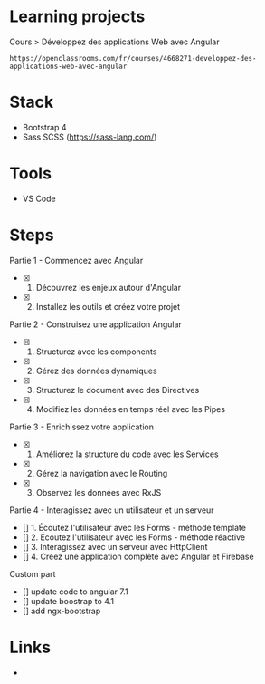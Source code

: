 
# Learning projects

Cours > Développez des applications Web avec Angular

	https://openclassrooms.com/fr/courses/4668271-developpez-des-applications-web-avec-angular

# Stack 

- Bootstrap 4
- Sass SCSS (https://sass-lang.com/)

# Tools

- VS Code

# Steps

Partie 1 - Commencez avec Angular

- [x] 1. Découvrez les enjeux autour d'Angular
- [x] 2. Installez les outils et créez votre projet

Partie 2 - Construisez une application Angular

- [x] 1. Structurez avec les components
- [x] 2. Gérez des données dynamiques
- [x] 3. Structurez le document avec des Directives
- [x] 4. Modifiez les données en temps réel avec les Pipes

Partie 3 - Enrichissez votre application

- [x] 1. Améliorez la structure du code avec les Services
- [x] 2. Gérez la navigation avec le Routing
- [x] 3. Observez les données avec RxJS

Partie 4 - Interagissez avec un utilisateur et un serveur

- [] 1. Écoutez l'utilisateur avec les Forms - méthode template
- [] 2. Écoutez l'utilisateur avec les Forms - méthode réactive
- [] 3. Interagissez avec un serveur avec HttpClient
- [] 4. Créez une application complète avec Angular et Firebase

Custom part 
- [] update code to angular 7.1
- [] update boostrap to 4.1
- [] add ngx-bootstrap

# Links

- 

